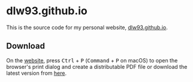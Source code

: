# dlw93.github.io

This is the source code for my personal website, [dlw93.github.io](https://dlw93.github.io/).

## Download

On the [website](https://dlw93.github.io/), press <kbd>Ctrl</kbd> + <kbd>P</kbd> (<kbd>Command</kbd> + <kbd>P</kbd> on macOS) to open the browser's print dialog and create a distributable PDF file or download the latest version from [here](https://github.com/dlw93/dlw93.github.io/releases/latest/download/CV_en.pdf).
